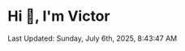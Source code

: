 <h1>Hi 👋, I'm Victor </h1>

<!--RECENT_ACTIVITY:start-->
<!--RECENT_ACTIVITY:end-->

<!--RECENT_ACTIVITY:last_update-->
Last Updated: Sunday, July 6th, 2025, 8:43:47 AM
<!--RECENT_ACTIVITY:last_update_end-->
